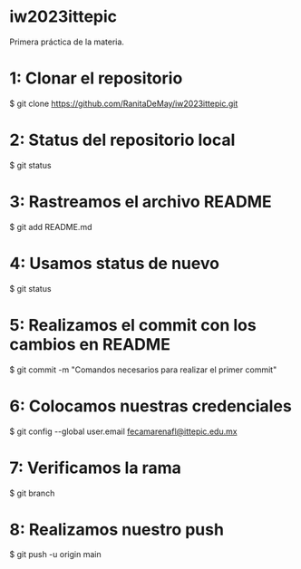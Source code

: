 # iw2023ittepic
Primera práctica de la materia.

# 1: Clonar el repositorio
$ git clone https://github.com/RanitaDeMay/iw2023ittepic.git

# 2: Status del repositorio local
$ git status

# 3: Rastreamos el archivo README
$ git add README.md

# 4: Usamos status de nuevo
$ git status

# 5: Realizamos el commit con los cambios en README
$ git commit -m "Comandos necesarios para realizar el primer commit"

# 6: Colocamos nuestras credenciales
$ git config --global user.email fecamarenafl@ittepic.edu.mx

# 7: Verificamos la rama
$ git branch

# 8: Realizamos nuestro push
$ git push -u origin main

